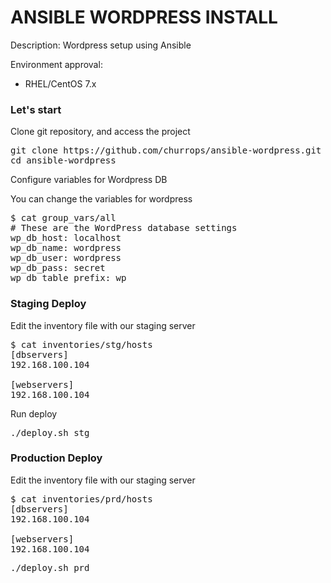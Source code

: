 <h1> ANSIBLE WORDPRESS INSTALL </h1>

Description: Wordpress setup using Ansible

Environment approval:

 - RHEL/CentOS 7.x

<h3>Let's start</h3>

Clone git repository, and access the project

<pre>git clone https://github.com/churrops/ansible-wordpress.git
cd ansible-wordpress</pre>

Configure variables for Wordpress DB

You can change the variables for wordpress

<pre>
$ cat group_vars/all
# These are the WordPress database settings
wp_db_host: localhost
wp_db_name: wordpress
wp_db_user: wordpress
wp_db_pass: secret
wp_db_table_prefix: wp_
</pre>

<h3> Staging Deploy </h3>

Edit the inventory file with our staging server

<pre>$ cat inventories/stg/hosts
[dbservers]
192.168.100.104

[webservers]
192.168.100.104
</pre>

Run deploy

<pre>./deploy.sh stg</pre>

<h3> Production Deploy </h3>

Edit the inventory file with our staging server

<pre>$ cat inventories/prd/hosts
[dbservers]
192.168.100.104

[webservers]
192.168.100.104
</pre>

<pre>./deploy.sh prd</pre>
